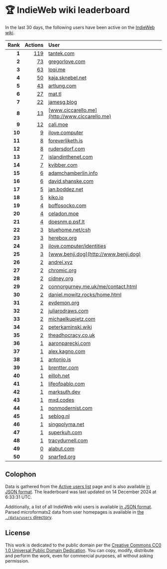 # 🏆 IndieWeb wiki leaderboard

In the last 30 days, the following users have been active on the [IndieWeb wiki](https://indieweb.org).

| Rank | Actions | User |
|-----:|--------:|:-----|
| **1** | [119](https://indieweb.org/Special:Contributions/Tantek.com) | [tantek.com](http://tantek.com) |
| **2** | [73](https://indieweb.org/Special:Contributions/Gregorlove.com) | [gregorlove.com](http://gregorlove.com) |
| **3** | [63](https://indieweb.org/Special:Contributions/Loqi.me) | [loqi.me](http://loqi.me) |
| **4** | [50](https://indieweb.org/Special:Contributions/Kaja.sknebel.net) | [kaja.sknebel.net](http://kaja.sknebel.net) |
| **5** | [43](https://indieweb.org/Special:Contributions/Artlung.com) | [artlung.com](http://artlung.com) |
| **6** | [27](https://indieweb.org/Special:Contributions/Mat.tl) | [mat.tl](http://mat.tl) |
| **7** | [22](https://indieweb.org/Special:Contributions/Jamesg.blog) | [jamesg.blog](http://jamesg.blog) |
| **8** | [13](https://indieweb.org/Special:Contributions/Www.ciccarello.me) | [www.ciccarello.me](http://www.ciccarello.me) |
| **9** | [12](https://indieweb.org/Special:Contributions/Cali.moe) | [cali.moe](http://cali.moe) |
| **10** | [9](https://indieweb.org/Special:Contributions/Ilove.computer) | [ilove.computer](http://ilove.computer) |
| **11** | [8](https://indieweb.org/Special:Contributions/Foreverliketh.is) | [foreverliketh.is](http://foreverliketh.is) |
| **12** | [8](https://indieweb.org/Special:Contributions/Rudersdorf.com) | [rudersdorf.com](http://rudersdorf.com) |
| **13** | [7](https://indieweb.org/Special:Contributions/Islandinthenet.com) | [islandinthenet.com](http://islandinthenet.com) |
| **14** | [7](https://indieweb.org/Special:Contributions/Kvibber.com) | [kvibber.com](http://kvibber.com) |
| **15** | [6](https://indieweb.org/Special:Contributions/Adamchamberlin.info) | [adamchamberlin.info](http://adamchamberlin.info) |
| **16** | [6](https://indieweb.org/Special:Contributions/David.shanske.com) | [david.shanske.com](http://david.shanske.com) |
| **17** | [5](https://indieweb.org/Special:Contributions/Jan.boddez.net) | [jan.boddez.net](http://jan.boddez.net) |
| **18** | [5](https://indieweb.org/Special:Contributions/Kiko.io) | [kiko.io](http://kiko.io) |
| **19** | [4](https://indieweb.org/Special:Contributions/Boffosocko.com) | [boffosocko.com](http://boffosocko.com) |
| **20** | [4](https://indieweb.org/Special:Contributions/Celadon.moe) | [celadon.moe](http://celadon.moe) |
| **21** | [4](https://indieweb.org/Special:Contributions/Doesnm.p.psf.lt) | [doesnm.p.psf.lt](http://doesnm.p.psf.lt) |
| **22** | [3](https://indieweb.org/Special:Contributions/Bluehome.net_csh) | [bluehome.net/csh](http://bluehome.net/csh) |
| **23** | [3](https://indieweb.org/Special:Contributions/Herebox.org) | [herebox.org](http://herebox.org) |
| **24** | [3](https://indieweb.org/Special:Contributions/Ilove.computer_identities) | [ilove.computer/identities](http://ilove.computer/identities) |
| **25** | [3](https://indieweb.org/Special:Contributions/Www.benji.dog) | [www.benji.dog](http://www.benji.dog) |
| **26** | [2](https://indieweb.org/Special:Contributions/Andrei.xyz) | [andrei.xyz](http://andrei.xyz) |
| **27** | [2](https://indieweb.org/Special:Contributions/Chromic.org) | [chromic.org](http://chromic.org) |
| **28** | [2](https://indieweb.org/Special:Contributions/Cidney.org) | [cidney.org](http://cidney.org) |
| **29** | [2](https://indieweb.org/Special:Contributions/Connorgurney.me.uk_me_contact.html) | [connorgurney.me.uk/me/contact.html](http://connorgurney.me.uk/me/contact.html) |
| **30** | [2](https://indieweb.org/Special:Contributions/Daniel.mowitz.rocks_home.html) | [daniel.mowitz.rocks/home.html](http://daniel.mowitz.rocks/home.html) |
| **31** | [2](https://indieweb.org/Special:Contributions/Evdemon.org) | [evdemon.org](http://evdemon.org) |
| **32** | [2](https://indieweb.org/Special:Contributions/Juliarodraws.com) | [juliarodraws.com](http://juliarodraws.com) |
| **33** | [2](https://indieweb.org/Special:Contributions/Michaelkupietz.com) | [michaelkupietz.com](http://michaelkupietz.com) |
| **34** | [2](https://indieweb.org/Special:Contributions/Peterkaminski.wiki) | [peterkaminski.wiki](http://peterkaminski.wiki) |
| **35** | [2](https://indieweb.org/Special:Contributions/Theadhocracy.co.uk) | [theadhocracy.co.uk](http://theadhocracy.co.uk) |
| **36** | [1](https://indieweb.org/Special:Contributions/Aaronparecki.com) | [aaronparecki.com](http://aaronparecki.com) |
| **37** | [1](https://indieweb.org/Special:Contributions/Alex.kagno.com) | [alex.kagno.com](http://alex.kagno.com) |
| **38** | [1](https://indieweb.org/Special:Contributions/Antonio.is) | [antonio.is](http://antonio.is) |
| **39** | [1](https://indieweb.org/Special:Contributions/Brentter.com) | [brentter.com](http://brentter.com) |
| **40** | [1](https://indieweb.org/Special:Contributions/Eilloh.net) | [eilloh.net](http://eilloh.net) |
| **41** | [1](https://indieweb.org/Special:Contributions/Lifeofpablo.com) | [lifeofpablo.com](http://lifeofpablo.com) |
| **42** | [1](https://indieweb.org/Special:Contributions/Marksuth.dev) | [marksuth.dev](http://marksuth.dev) |
| **43** | [1](https://indieweb.org/Special:Contributions/Mxd.codes) | [mxd.codes](http://mxd.codes) |
| **44** | [1](https://indieweb.org/Special:Contributions/Nonmodernist.com) | [nonmodernist.com](http://nonmodernist.com) |
| **45** | [1](https://indieweb.org/Special:Contributions/Seblog.nl) | [seblog.nl](http://seblog.nl) |
| **46** | [1](https://indieweb.org/Special:Contributions/Singpolyma.net) | [singpolyma.net](http://singpolyma.net) |
| **47** | [1](https://indieweb.org/Special:Contributions/Superkuh.com) | [superkuh.com](http://superkuh.com) |
| **48** | [1](https://indieweb.org/Special:Contributions/Tracydurnell.com) | [tracydurnell.com](http://tracydurnell.com) |
| **49** | [0](https://indieweb.org/Special:Contributions/Alabut.com) | [alabut.com](http://alabut.com) |
| **50** | [0](https://indieweb.org/Special:Contributions/Snarfed.org) | [snarfed.org](http://snarfed.org) |


## Colophon

Data is gathered from the [Active users list](https://indieweb.org/Special:ActiveUsers) page and is also available [in JSON format](https://github.com/jgarber623/indieweb-wiki-leaderboard/blob/main/data/leaderboard.json). The leaderboard was last updated on 14 December 2024 at 6:33:31 UTC.

Additionally, a list of all IndieWeb wiki users is available [in JSON format](https://github.com/jgarber623/indieweb-wiki-leaderboard/blob/main/data/users.json). Parsed microformats2 data from user homepages is available in [the `./data/users` directory](https://github.com/jgarber623/indieweb-wiki-leaderboard/blob/main/data/users).

## License

This work is dedicated to the public domain per the [Creative Commons CC0 1.0 Universal Public Domain Dedication](https://creativecommons.org/publicdomain/zero/1.0/). You can copy, modify, distribute and perform the work, even for commercial purposes, all without asking permission.
